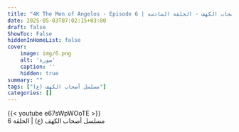 ```yaml
---
title: "4K The Men of Angelos - Episode 6 | مسلسل أصحاب الكهف - الحلقة السادسة"
date: 2025-05-03T07:02:15+03:00
draft: false
ShowToc: False
hiddenInHomeList: false
cover:
    image: img/6.png
    alt: 'صورة'
    caption: ''
    hidden: true
summary: ""
tags: ["مسلسل أصحاب الكهف (ع)"]
categories: []
---
```


{{< youtube e67sWpWOoTE >}}
<br>
مسلسل أصحاب الكهف (ع) | الحلقة 6